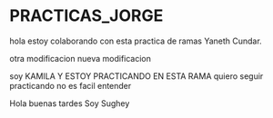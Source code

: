 # PRACTICAS_JORGE
hola estoy colaborando con esta practica de ramas
Yaneth Cundar.



otra modificacion nueva 
modificacion


soy KAMILA Y ESTOY PRACTICANDO EN ESTA RAMA
quiero seguir practicando 
no es facil entender


Hola buenas tardes Soy  Sughey